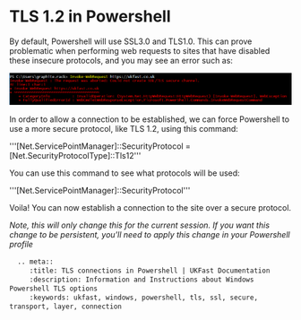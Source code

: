 # TLS 1.2 in Powershell

By default, Powershell will use SSL3.0 and TLS1.0. This can prove problematic when performing web requests to sites that have disabled these insecure protocols, and you may see an error such as:


![TLSError](files/Powershell/PowershellTLSError.PNG)


In order to allow a connection to be established, we can force Powershell to use a more secure protocol, like TLS 1.2, using this command:

'''[Net.ServicePointManager]::SecurityProtocol = [Net.SecurityProtocolType]::Tls12'''

You can use this command to see what protocols will be used:

'''[Net.ServicePointManager]::SecurityProtocol'''

Voila! You can now establish a connection to the site over a secure protocol.

*Note, this will only change this for the current session. If you want this change to be persistent, you'll need to apply this change in your Powershell profile*

```eval_rst
  .. meta::
     :title: TLS connections in Powershell | UKFast Documentation
     :description: Information and Instructions about Windows Powershell TLS options
     :keywords: ukfast, windows, powershell, tls, ssl, secure, transport, layer, connection
